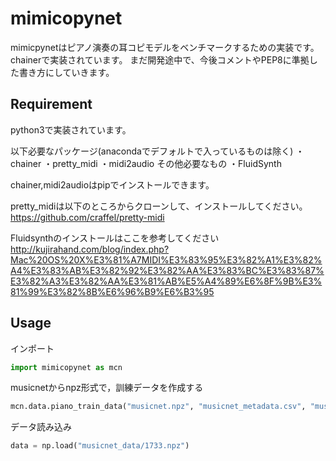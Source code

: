 mimicopynet
====

mimicpynetはピアノ演奏の耳コピモデルをベンチマークするための実装です。chainerで実装されています。
まだ開発途中で、今後コメントやPEP8に準拠した書き方にしていきます。

## Requirement
python3で実装されています。

以下必要なパッケージ(anacondaでデフォルトで入っているものは除く)
・chainer
・pretty_midi
・midi2audio
その他必要なもの
・FluidSynth

chainer,midi2audioはpipでインストールできます。

pretty_midiは以下のところからクローンして、インストールしてください。
https://github.com/craffel/pretty-midi

Fluidsynthのインストールはここを参考してください
http://kujirahand.com/blog/index.php?Mac%20OS%20X%E3%81%A7MIDI%E3%83%95%E3%82%A1%E3%82%A4%E3%83%AB%E3%82%92%E3%82%AA%E3%83%BC%E3%83%87%E3%82%A3%E3%82%AA%E3%81%AB%E5%A4%89%E6%8F%9B%E3%81%99%E3%82%8B%E6%96%B9%E6%B3%95

## Usage

インポート

```python
import mimicopynet as mcn
```

musicnetからnpz形式で，訓練データを作成する

```python
mcn.data.piano_train_data("musicnet.npz", "musicnet_metadata.csv", "musicnet_data")
```

データ読み込み

```python
data = np.load("musicnet_data/1733.npz")
```
